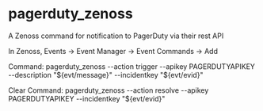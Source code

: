 pagerduty_zenoss
================

A Zenoss command for notification to PagerDuty via their rest API


In Zenoss, Events -> Event Manager -> Event Commands -> Add

Command:
pagerduty_zenoss --action trigger --apikey PAGERDUTYAPIKEY --description "${evt/message}" --incidentkey "${evt/evid}"

Clear Command:
pagerduty_zenoss --action resolve --apikey PAGERDUTYAPIKEY --incidentkey "${evt/evid}"
